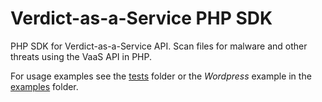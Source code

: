 # Verdict-as-a-Service PHP SDK

PHP SDK for Verdict-as-a-Service API. Scan files for malware and other threats using the VaaS API in PHP.

For usage examples see the [tests](./tests) folder or the *Wordpress* example in the [examples](../examples) folder.
